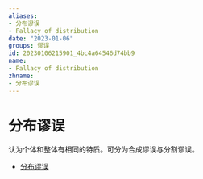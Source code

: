 ```yaml
---
aliases:
- 分布谬误
- Fallacy of distribution
date: "2023-01-06"
groups: 谬误
id: 20230106215901_4bc4a64546d74bb9
name:
- Fallacy of distribution
zhname:
- 分布谬误
---
```


# 分布谬误

认为个体和整体有相同的特质。可分为合成谬误与分割谬误。

* [分布谬误](https://zh.wikipedia.org/w/index.php?title=%E5%88%86%E5%B8%83%E8%AC%AC%E8%AA%A4&action=edit&redlink=1)
